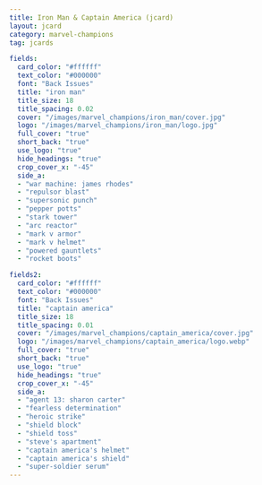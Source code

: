```yaml
---
title: Iron Man & Captain America (jcard)
layout: jcard
category: marvel-champions
tag: jcards

fields:
  card_color: "#ffffff"
  text_color: "#000000"
  font: "Back Issues"
  title: "iron man"
  title_size: 18
  title_spacing: 0.02
  cover: "/images/marvel_champions/iron_man/cover.jpg"
  logo: "/images/marvel_champions/iron_man/logo.jpg"
  full_cover: "true"
  short_back: "true"
  use_logo: "true"
  hide_headings: "true"
  crop_cover_x: "-45"
  side_a:
  - "war machine: james rhodes"
  - "repulsor blast"
  - "supersonic punch"
  - "pepper potts"
  - "stark tower"
  - "arc reactor"
  - "mark v armor"
  - "mark v helmet"
  - "powered gauntlets"
  - "rocket boots"

fields2:
  card_color: "#ffffff"
  text_color: "#000000"
  font: "Back Issues"
  title: "captain america"
  title_size: 18
  title_spacing: 0.01
  cover: "/images/marvel_champions/captain_america/cover.jpg"
  logo: "/images/marvel_champions/captain_america/logo.webp"
  full_cover: "true"
  short_back: "true"
  use_logo: "true"
  hide_headings: "true"
  crop_cover_x: "-45"
  side_a:
  - "agent 13: sharon carter"
  - "fearless determination"
  - "heroic strike"
  - "shield block"
  - "shield toss"
  - "steve's apartment"
  - "captain america's helmet"
  - "captain america's shield"
  - "super-soldier serum"
---
```

